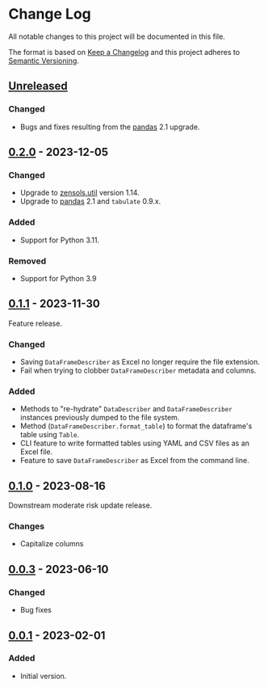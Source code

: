 # Change Log
All notable changes to this project will be documented in this file.

The format is based on [Keep a Changelog](http://keepachangelog.com/)
and this project adheres to [Semantic Versioning](http://semver.org/).


## [Unreleased]


### Changed
- Bugs and fixes resulting from the [pandas] 2.1 upgrade.


## [0.2.0] - 2023-12-05
### Changed
- Upgrade to [zensols.util] version 1.14.
- Upgrade to [pandas] 2.1 and `tabulate` 0.9.x.

### Added
- Support for Python 3.11.

### Removed
- Support for Python 3.9


## [0.1.1] - 2023-11-30
Feature release.

### Changed
- Saving `DataFrameDescriber` as Excel no longer require the file extension.
- Fail when trying to clobber `DataFrameDescriber` metadata and columns.

### Added
- Methods to "re-hydrate" `DataDescriber` and `DataFrameDescriber` instances
  previously dumped to the file system.
- Method (`DataFrameDescriber.format_table`) to format the dataframe's table
  using `Table`.
- CLI feature to write formatted tables using YAML and CSV files as an Excel
  file.
- Feature to save `DataFrameDescriber` as Excel from the command line.


## [0.1.0] - 2023-08-16
Downstream moderate risk update release.

### Changes
- Capitalize columns


## [0.0.3] - 2023-06-10
### Changed
- Bug fixes


## [0.0.1] - 2023-02-01
### Added
- Initial version.


<!-- links -->
[Unreleased]: https://github.com/plandes/datdesc/compare/v0.2.0...HEAD
[0.2.0]: https://github.com/plandes/datdesc/compare/v0.1.1...v0.2.0
[0.1.1]: https://github.com/plandes/datdesc/compare/v0.1.0...v0.1.1
[0.1.0]: https://github.com/plandes/datdesc/compare/v0.0.3...v0.1.0
[0.0.3]: https://github.com/plandes/datdesc/compare/v0.0.2...v0.0.3
[0.0.2]: https://github.com/plandes/datdesc/compare/v0.0.1...v0.0.2
[0.0.1]: https://github.com/plandes/datdesc/compare/v0.0.0...v0.0.1

[zensols.util]: https://github.com/plandes/util
[pandas]: https://pandas.pydata.org
